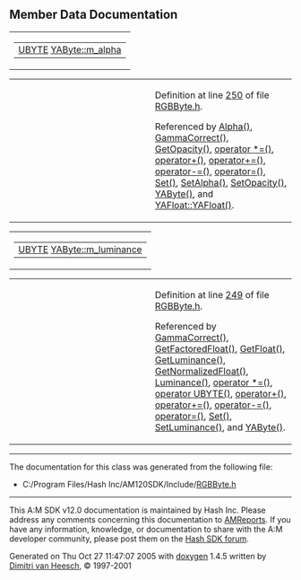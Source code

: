 ## Member Data Documentation

<span id="4886e6e79852ef5dfb91866eb6d07501" class="anchor"></span>

<table class="mdTable" data-cellpadding="2" data-cellspacing="0">
<colgroup>
<col style="width: 100%" />
</colgroup>
<tbody>
<tr>
<td class="mdRow"><table data-cellpadding="0" data-cellspacing="0" data-border="0">
<tbody>
<tr>
<td class="md" data-nowrap="" data-valign="top"><a href="DataType_8h.md#6df7643c26cd4b455d883d8fae3d6bf1" class="el">UBYTE</a> <a href="classYAByte.md#4886e6e79852ef5dfb91866eb6d07501" class="el">YAByte::m_alpha</a></td>
</tr>
</tbody>
</table></td>
</tr>
</tbody>
</table>

<table data-cellspacing="5" data-cellpadding="0" data-border="0">
<colgroup>
<col style="width: 50%" />
<col style="width: 50%" />
</colgroup>
<tbody>
<tr>
<td> </td>
<td><p>Definition at line <a href="RGBByte_8h-source.md#l00250" class="el">250</a> of file <a href="RGBByte_8h-source.md" class="el">RGBByte.h</a>.</p>
<p>Referenced by <a href="RGBByte_8h-source.md#l00282" class="el">Alpha()</a>, <a href="RGBByte_8h-source.md#l00287" class="el">GammaCorrect()</a>, <a href="RGBByte_8h-source.md#l00298" class="el">GetOpacity()</a>, <a href="RGBByte_8h-source.md#l00333" class="el">operator *=()</a>, <a href="RGBByte_8h-source.md#l00319" class="el">operator+()</a>, <a href="RGBByte_8h-source.md#l00305" class="el">operator+=()</a>, <a href="RGBByte_8h-source.md#l00326" class="el">operator-=()</a>, <a href="RGBByte_8h-source.md#l00273" class="el">operator=()</a>, <a href="RGBByte_8h-source.md#l00283" class="el">Set()</a>, <a href="RGBByte_8h-source.md#l00286" class="el">SetAlpha()</a>, <a href="RGBByte_8h-source.md#l00299" class="el">SetOpacity()</a>, <a href="RGBByte_8h-source.md#l00252" class="el">YAByte()</a>, and <a href="RGBFloat_8inl-source.md#l00067" class="el">YAFloat::YAFloat()</a>.</p></td>
</tr>
</tbody>
</table>

<span id="d3347f3949a75477be933f7f46102b97" class="anchor"></span>

<table class="mdTable" data-cellpadding="2" data-cellspacing="0">
<colgroup>
<col style="width: 100%" />
</colgroup>
<tbody>
<tr>
<td class="mdRow"><table data-cellpadding="0" data-cellspacing="0" data-border="0">
<tbody>
<tr>
<td class="md" data-nowrap="" data-valign="top"><a href="DataType_8h.md#6df7643c26cd4b455d883d8fae3d6bf1" class="el">UBYTE</a> <a href="classYAByte.md#d3347f3949a75477be933f7f46102b97" class="el">YAByte::m_luminance</a></td>
</tr>
</tbody>
</table></td>
</tr>
</tbody>
</table>

<table data-cellspacing="5" data-cellpadding="0" data-border="0">
<colgroup>
<col style="width: 50%" />
<col style="width: 50%" />
</colgroup>
<tbody>
<tr>
<td> </td>
<td><p>Definition at line <a href="RGBByte_8h-source.md#l00249" class="el">249</a> of file <a href="RGBByte_8h-source.md" class="el">RGBByte.h</a>.</p>
<p>Referenced by <a href="RGBByte_8h-source.md#l00287" class="el">GammaCorrect()</a>, <a href="RGBByte_8h-source.md#l00276" class="el">GetFactoredFloat()</a>, <a href="RGBByte_8h-source.md#l00296" class="el">GetFloat()</a>, <a href="RGBByte_8h-source.md#l00300" class="el">GetLuminance()</a>, <a href="RGBByte_8h-source.md#l00277" class="el">GetNormalizedFloat()</a>, <a href="RGBByte_8h-source.md#l00281" class="el">Luminance()</a>, <a href="RGBByte_8h-source.md#l00333" class="el">operator *=()</a>, <a href="RGBByte_8h-source.md#l00272" class="el">operator UBYTE()</a>, <a href="RGBByte_8h-source.md#l00319" class="el">operator+()</a>, <a href="RGBByte_8h-source.md#l00305" class="el">operator+=()</a>, <a href="RGBByte_8h-source.md#l00326" class="el">operator-=()</a>, <a href="RGBByte_8h-source.md#l00273" class="el">operator=()</a>, <a href="RGBByte_8h-source.md#l00283" class="el">Set()</a>, <a href="RGBByte_8h-source.md#l00284" class="el">SetLuminance()</a>, and <a href="RGBByte_8h-source.md#l00252" class="el">YAByte()</a>.</p></td>
</tr>
</tbody>
</table>

------------------------------------------------------------------------

The documentation for this class was generated from the following file:

- C:/Program Files/Hash Inc/AM120SDK/Include/<a href="RGBByte_8h-source.md" class="el">RGBByte.h</a>

------------------------------------------------------------------------

<span class="small">This A:M SDK v12.0 documentation is maintained by Hash Inc. Please address any comments concerning this documentation to [AMReports](http://www.hash.com/reports). If you have any information, knowledge, or documentation to share with the A:M developer community, please post them on the [Hash SDK forum](http://www.hash.com/forums/index.php?showforum=11).</span>

Generated on Thu Oct 27 11:47:07 2005 with [<span class="image placeholder" original-image-src="doxygen.png" original-image-title="" height="45" width="100" align="middle" border="0">doxygen</span>](http://www.doxygen.org/index.html) 1.4.5 written by [Dimitri van Heesch](mailto:dimitri@stack.nl), © 1997-2001

